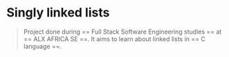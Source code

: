# Singly linked lists

> Project done during == Full Stack Software Engineering studies == at == ALX AFRICA SE ==. It aims to learn about linked lists in == C language ==.
